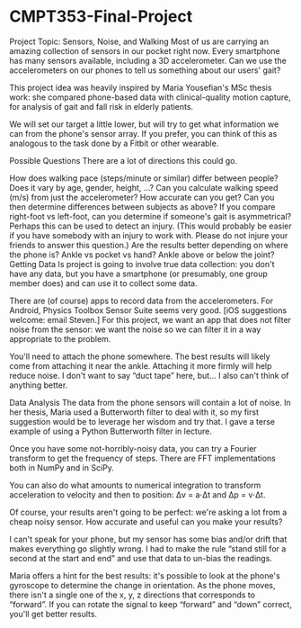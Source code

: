 # CMPT353-Final-Project

Project Topic: Sensors, Noise, and Walking
Most of us are carrying an amazing collection of sensors in our pocket right now. Every smartphone has many sensors available, including a 3D accelerometer. Can we use the accelerometers on our phones to tell us something about our users' gait?

This project idea was heavily inspired by Maria Yousefian's MSc thesis work: she compared phone-based data with clinical-quality motion capture, for analysis of gait and fall risk in elderly patients.

We will set our target a little lower, but will try to get what information we can from the phone's sensor array. If you prefer, you can think of this as analogous to the task done by a Fitbit or other wearable.

Possible Questions
There are a lot of directions this could go.

How does walking pace (steps/minute or similar) differ between people? Does it vary by age, gender, height, …?
Can you calculate walking speed (m/s) from just the accelerometer? How accurate can you get? Can you then determine differences between subjects as above?
If you compare right-foot vs left-foot, can you determine if someone's gait is asymmetrical? Perhaps this can be used to detect an injury. (This would probably be easier if you have somebody with an injury to work with. Please do not injure your friends to answer this question.)
Are the results better depending on where the phone is? Ankle vs pocket vs hand? Ankle above or below the joint?
Getting Data
Is project is going to involve true data collection: you don't have any data, but you have a smartphone (or presumably, one group member does) and can use it to collect some data.

There are (of course) apps to record data from the accelerometers. For Android, Physics Toolbox Sensor Suite seems very good. [iOS suggestions welcome: email Steven.] For this project, we want an app that does not filter noise from the sensor: we want the noise so we can filter it in a way appropriate to the problem.

You'll need to attach the phone somewhere. The best results will likely come from attaching it near the ankle. Attaching it more firmly will help reduce noise. I don't want to say “duct tape” here, but… I also can't think of anything better.

Data Analysis
The data from the phone sensors will contain a lot of noise. In her thesis, Maria used a Butterworth filter to deal with it, so my first suggestion would be to leverage her wisdom and try that. I gave a terse example of using a Python Butterworth filter in lecture.

Once you have some not-horribly-noisy data, you can try a Fourier transform to get the frequency of steps. There are FFT implementations both in NumPy and in SciPy.

You can also do what amounts to numerical integration to transform acceleration to velocity and then to position: Δv = a⋅Δt and Δp = v⋅Δt.

Of course, your results aren't going to be perfect: we're asking a lot from a cheap noisy sensor. How accurate and useful can you make your results?

I can't speak for your phone, but my sensor has some bias and/or drift that makes everything go slightly wrong. I had to make the rule “stand still for a second at the start and end” and use that data to un-bias the readings.

Maria offers a hint for the best results: it's possible to look at the phone's gyroscope to determine the change in orientation. As the phone moves, there isn't a single one of the x, y, z directions that corresponds to “forward”. If you can rotate the signal to keep “forward” and “down” correct, you'll get better results.
